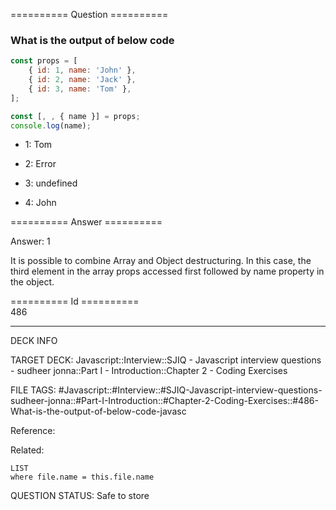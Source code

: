 ========== Question ==========  

### What is the output of below code

```javascript
const props = [
    { id: 1, name: 'John' },
    { id: 2, name: 'Jack' },
    { id: 3, name: 'Tom' },
];

const [, , { name }] = props;
console.log(name);
```

-   1: Tom

-   2: Error

-   3: undefined

-   4: John  

========== Answer ==========  

Answer: 1

It is possible to combine Array and Object destructuring. In this case, the third element in the array props accessed first followed by name property in the object.

========== Id ==========  
486

---

DECK INFO

TARGET DECK: Javascript::Interview::SJIQ - Javascript interview questions - sudheer jonna::Part I - Introduction::Chapter 2 - Coding Exercises

FILE TAGS: #Javascript::#Interview::#SJIQ-Javascript-interview-questions-sudheer-jonna::#Part-I-Introduction::#Chapter-2-Coding-Exercises::#486-What-is-the-output-of-below-code-javasc

Reference:

Related:

```dataview
LIST
where file.name = this.file.name
```

QUESTION STATUS: Safe to store
